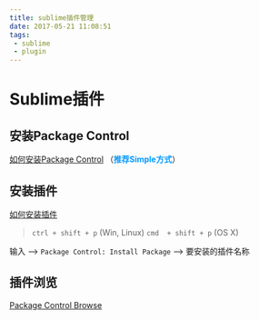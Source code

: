 ```yaml
---
title: sublime插件管理
date: 2017-05-21 11:08:51
tags: 
 - sublime
 - plugin
---
```


# Sublime插件
## 安装Package Control
[如何安装Package Control](https://packagecontrol.io/installation) （<font color=#0099ff>**推荐Simple方式**</font>）


## 安装插件
[如何安装插件](https://packagecontrol.io/docs/usage)

> `ctrl + shift + p` (Win, Linux) 
> `cmd  + shift + p` (OS X)

输入 --> `Package Control: Install Package` --> 要安装的插件名称

## 插件浏览
[Package Control Browse](https://packagecontrol.io/browse)